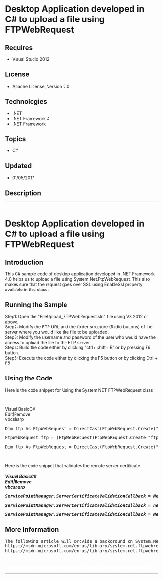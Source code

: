 # Desktop Application developed in C# to upload a file using FTPWebRequest
## Requires
- Visual Studio 2012
## License
- Apache License, Version 2.0
## Technologies
- .NET
- .NET Framework 4
- .NET Framework
## Topics
- C#
## Updated
- 01/05/2017
## Description

<hr>
<div><a href="http://blogs.msdn.com/b/onecode" style="margin-top:3px"><img src="-onecodesampletopbanner1" alt="">
</a></div>
<h1>Desktop Application developed in C# to upload a file using FTPWebRequest</h1>
<h2>Introduction</h2>
<p class="MsoNormal">This C# sample code of desktop application developed in .NET Framework 4.0 helps us to upload a file using System.Net.FtpWebRequest. This also makes sure that the request goes over SSL using EnableSsl property available in this class.</p>
<h2>Running the Sample</h2>
<p class="MsoNormal">Step1: Open the &quot;FileUpload_FTPWebRequest.sln&quot; file using VS 2012 or above.
<br>
Step2: Modify the FTP URL and the folder structure (Radio buttons) of the server where you would like the file to be uploaded.
<br>
Step3: Modify the username and password of the user who would have the access to upload the file to the FTP server
<br>
Step4: Build the code either by clicking &quot;ctrl&#43; shift&#43; B&quot; or by pressing F6 button.
<br>
Step5: Execute the code either by clicking the F5 button or by clicking Ctrl &#43; F5</p>
<h2>Using the Code</h2>
<p class="MsoNormal">Here&nbsp;is the code snippet for Using the System.NET FTPWebRequest class</p>
<p class="MsoNormal">&nbsp;</p>
<div class="scriptcode">
<div class="pluginEditHolder" pluginCommand="mceScriptCode">
<div class="title"><span>Visual Basic</span><span>C#</span></div>
<div class="pluginLinkHolder"><span class="pluginEditHolderLink">Edit</span>|<span class="pluginRemoveHolderLink">Remove</span></div>
<span class="hidden">vb</span><span class="hidden">csharp</span>
<pre class="hidden">Dim ftp As FtpWebRequest = DirectCast(FtpWebRequest.Create(&quot;ftp://localhost/httpdocs/&quot; &#43; DocumentDirectory.Text &#43; &quot;/&quot; &#43; fileName), FtpWebRequest)</pre>
<pre class="hidden">FtpWebRequest ftp = (FtpWebRequest)FtpWebRequest.Create(&quot;ftp://localhost/httpdocs/&quot; &#43; DocumentDirectory.Text &#43; &quot;/&quot; &#43; fileName);</pre>
<div class="preview">
<pre class="vb"><span class="visualBasic__keyword">Dim</span>&nbsp;ftp&nbsp;<span class="visualBasic__keyword">As</span>&nbsp;FtpWebRequest&nbsp;=&nbsp;<span class="visualBasic__keyword">DirectCast</span>(FtpWebRequest.Create(<span class="visualBasic__string">&quot;ftp://localhost/httpdocs/&quot;</span>&nbsp;&#43;&nbsp;DocumentDirectory.Text&nbsp;&#43;&nbsp;<span class="visualBasic__string">&quot;/&quot;</span>&nbsp;&#43;&nbsp;fileName),&nbsp;FtpWebRequest)</pre>
</div>
</div>
</div>
<p>&nbsp;</p>
<p>Here&nbsp;is the code snippet that validates the remote server certificate</p>
<h5>
<div class="scriptcode">
<div class="pluginEditHolder" pluginCommand="mceScriptCode">
<div class="title"><span>Visual Basic</span><span>C#</span></div>
<div class="pluginLinkHolder"><span class="pluginEditHolderLink">Edit</span>|<span class="pluginRemoveHolderLink">Remove</span></div>
<span class="hidden">vb</span><span class="hidden">csharp</span>
<pre class="hidden">ServicePointManager.ServerCertificateValidationCallback = New System.Net.Security.RemoteCertificateValidationCallback(AddressOf AcceptAllCertifications)  </pre>
<pre class="hidden">ServicePointManager.ServerCertificateValidationCallback = new System.Net.Security.RemoteCertificateValidationCallback(AcceptAllCertifications);  </pre>
<div class="preview">
<pre class="js">ServicePointManager.ServerCertificateValidationCallback&nbsp;=&nbsp;New&nbsp;System.Net.Security.RemoteCertificateValidationCallback(AddressOf&nbsp;AcceptAllCertifications)&nbsp;&nbsp;</pre>
</div>
</div>
</div>
</h5>
<h2>More Information</h2>
<pre>The following article will provide a background on System.Net.FtpWebRequest and its available properties:
https://msdn.microsoft.com/en-us/library/system.net.ftpwebrequest(v=vs.110).aspx
https://msdn.microsoft.com/en-us/library/system.net.ftpwebrequest.method(v=vs.110).aspx</pre>
<p class="MsoNormal">&nbsp;</p>
<p style="line-height:0.6pt; color:white">Microsoft All-In-One Code Framework is a free, centralized code sample library driven by developers' real-world pains and needs. The goal is to provide customer-driven code samples for all Microsoft development technologies,
 and reduce developers' efforts in solving typical programming tasks. Our team listens to developers&rsquo; pains in the MSDN forums, social media and various DEV communities. We write code samples based on developers&rsquo; frequently asked programming tasks,
 and allow developers to download them with a short sample publishing cycle. Additionally, we offer a free code sample request service. It is a proactive way for our developer community to obtain code samples directly from Microsoft.</p>
<hr>
<div><a href="http://go.microsoft.com/?linkid=9759640" style="margin-top:3px"><img src="-onecodelogo" alt="">
</a></div>

